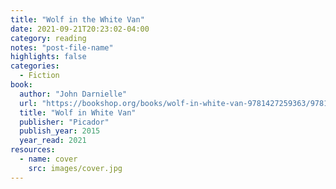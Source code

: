 ```yaml
---
title: "Wolf in the White Van"
date: 2021-09-21T20:23:02-04:00
category: reading
notes: "post-file-name"
highlights: false
categories:
  - Fiction
book:
  author: "John Darnielle"
  url: "https://bookshop.org/books/wolf-in-white-van-9781427259363/9781250074713"
  title: "Wolf in White Van"
  publisher: "Picador"
  publish_year: 2015
  year_read: 2021
resources:
  - name: cover
    src: images/cover.jpg
---
```


